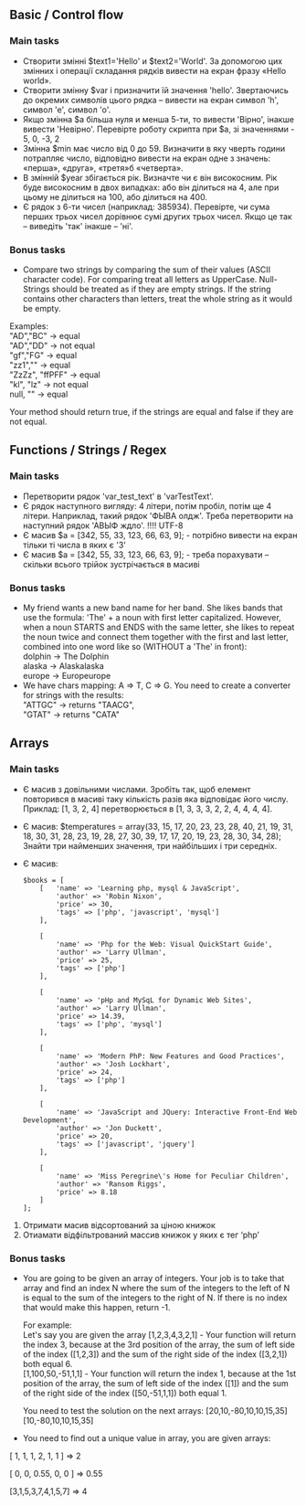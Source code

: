 ## Basic / Control flow
### Main tasks
* Створити змінні $text1='Hello' и $text2='World'. 
За допомогою цих змінних і операції складання рядків вивести на екран фразу «Hello world».
* Створити змінну $var і призначити їй значення 'hello'. 
Звертаючись до окремих символів цього рядка – вивести на екран символ 'h', символ 'e', символ 'o'.
* Якщо змінна $a більша нуля и менша 5-ти, то вивести 'Вірно', інакше вивести 'Невірно'. 
Перевірте роботу скрипта при $a, зі значеннями - 5, 0, -3, 2
* Змінна $min має число від 0 до 59. Визначити в яку чверть години потрапляє число, 
відповідно вивести на екран одне з значень: «перша», «друга», «третя»б «четверта».
* В змінній $year збігається рік. Визначте чи є він високосним. 
Рік буде високосним в двох випадках: або він ділиться на 4, але при цьому не ділиться на 100, або ділиться на 400.
* Є рядок з 6-ти чисел (наприклад: 385934). Перевірте, чи сума перших трьох чисел дорівнює сумі других трьох чисел. 
Якщо це так – виведіть 'так' інакше – 'ні'.
### Bonus tasks
* Compare two strings by comparing the sum of their values (ASCII character code). For comparing treat all letters as UpperCase.
Null-Strings should be treated as if they are empty strings. 
If the string contains other characters than letters, treat the whole string as it would be empty.

Examples:   
"AD","BC" -> equal   
"AD","DD" -> not equal   
"gf","FG" -> equal   
"zz1","" -> equal   
"ZzZz", "ffPFF" -> equal   
"kl", "lz" -> not equal   
null, "" -> equal  

Your method should return true, if the strings are equal and false if they are not equal.

## Functions / Strings / Regex
### Main tasks
* Перетворити рядок 'var_test_text' в 'varTestText'.
* Є рядок наступного вигляду: 4 літери, потім пробіл, потім ще 4 літери. 
Наприклад, такий рядок 'ФЫВА олдж'. Треба перетворити на наступний рядок 'АВЫФ ждло'. !!!! UTF-8
* Є масив $a = [342, 55, 33, 123, 66, 63, 9]; - потрібно вивести на екран тільки ті числа в яких є '3'
* Є масив $a = [342, 55, 33, 123, 66, 63, 9]; - треба порахувати – скільки всього трійок зустрічається в масиві
### Bonus tasks
* My friend wants a new band name for her band. 
She likes bands that use the formula: 'The' + a noun with first letter capitalized. 
However, when a noun STARTS and ENDS with the same letter, she likes to repeat the noun twice and 
connect them together with the first and last letter, combined into one word like so (WITHOUT a 'The' in front):  
dolphin -> The Dolphin  
alaska -> Alaskalaska  
europe -> Europeurope  
* We have chars mapping: A => T, C => G. You need to create a converter for strings with the results:  
"ATTGC" -> returns "TAACG",   
"GTAT" -> returns "CATA"

## Arrays
### Main tasks
* Є масив з довільними числами. Зробіть так, щоб елемент повторився в масиві таку кількість разів яка відповідає його числу.   
Приклад: [1, 3, 2, 4] перетворюється в [1, 3, 3, 3, 2, 2, 4, 4, 4, 4].
* Є масив: 
$temperatures = array(33, 15, 17, 20, 23, 23, 28, 40, 21, 19, 31, 18, 30, 31, 28, 23, 19, 28, 27, 30, 39, 17, 17, 20, 
19, 23, 28, 30, 34, 28); 
Знайти три найменших значення, три найбільших і три середніх.
* Є масив:  

      $books = [
          [   'name' => 'Learning php, mysql & JavaScript',
              'author' => 'Robin Nixon',
              'price' => 30,
              'tags' => ['php', 'javascript', 'mysql']
          ],

          [
              'name' => 'Php for the Web: Visual QuickStart Guide',
              'author' => 'Larry Ullman',
              'price' => 25,
              'tags' => ['php']
          ],

          [
              'name' => 'pHp and MySqL for Dynamic Web Sites',
              'author' => 'Larry Ullman',
              'price' => 14.39,
              'tags' => ['php', 'mysql']
          ],

          [
              'name' => 'Modern PhP: New Features and Good Practices',
              'author' => 'Josh Lockhart',
              'price' => 24,
              'tags' => ['php']
          ],

          [
              'name' => 'JavaScript and JQuery: Interactive Front-End Web Development',
              'author' => 'Jon Duckett',
              'price' => 20,
              'tags' => ['javascript', 'jquery']
          ],

          [
              'name' => 'Miss Peregrine\'s Home for Peculiar Children',
              'author' => 'Ransom Riggs',
              'price' => 8.18
          ]
      ];  
  
1. Отримати масив відсортований за ціною книжок  
2. Отиамати відфільтрований массив книжок у яких є тег ‘php’

### Bonus tasks
* You are going to be given an array of integers. 
Your job is to take that array and find an index N where the sum of the integers to the left of N is equal to the sum of the integers to the right of N. If there is no index that would make this happen, return -1.
  
  For example:   
Let's say you are given the array [1,2,3,4,3,2,1] - 
Your function will return the index 3, because at the 3rd position of the array, the sum of left side of the index ([1,2,3]) 
and the sum of the right side of the index ([3,2,1]) both equal 6.   
[1,100,50,-51,1,1] - 
Your function will return the index 1, because at the 1st position of the array, 
the sum of left side of the index ([1]) and the sum of the right side of the index ([50,-51,1,1]) both equal 1.  
  
  You need to test the solution on the next arrays: [20,10,-80,10,10,15,35] [10,-80,10,10,15,35]

* You need to find out a unique value in array, you are given arrays:  

[ 1, 1, 1, 2, 1, 1 ] => 2

[ 0, 0, 0.55, 0, 0 ] => 0.55

[3,1,5,3,7,4,1,5,7] => 4

